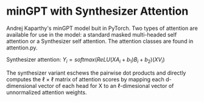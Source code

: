 # minGPT with Synthesizer Attention

Andrej Kaparthy's minGPT model buit in PyTorch. Two types of attention are available for use in the model: a standard masked multi-headed self attention or a Synthesizer self attention. The attention classes are found in attention.py. 

Synthesizer attention: $Y_{i} = softmax(ReLU(XA_{i} + b_{1})B_{i} + b_{2})(XV_{i})$

The synthesizer variant eschews the pairwise dot products and directly computes the ℓ × ℓ matrix of attention scores by mapping each d-dimensional vector of each head
for X to an ℓ-dimesional vector of unnormalized attention weights.
